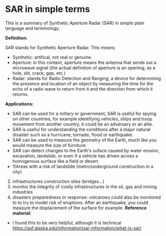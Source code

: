 # SAR in simple terms
This is a summary of Synthetic Aperture Radar (SAR) in simple plain language and terminology. 

**Definition:**

SAR stands for Synthetic Aperture Radar. This means:
- Synthetic: artifical, not real or genuine.
- Aperture: in this context, aperture means the antenna that sends out a microwave signal (the actual definition of aperture is an opening, as a hole, slit, crack, gap, etc.)
- Radar: stands for Radio Detection and Ranging; a device for determining the presence and location of an object by measuring the time for the echo of a radio wave to return from it and the direction from which it returns.

**Applications:**
- SAR can be used for a miltary or government, SAR is useful for spying on other countries, for example identifying vehicles, ships and troop movement from another country, it could be an adversary or an allie. 
- SAR is useful for understanding the conditions after a major natural disaster such as a hurricane, tornado, flood or earthquake.
- SAR can be used to measure the geometry of the Earth, much like you would measure the size of furniture. 
- SAR can detect changes to the Earth's suface caused by water erosion, excavation, landslide, or even if a vehicle has driven across a homogenous surface like a field or desert.
- 1)Areas with a risk of landslide (metro/underground construction in a city)
2) infrastructures construction sites (bridges...)
3) monitor the integrity of costly infrastructures in the oil, gas and mining industries 
4) disasters preparedness or response: volcanoes could also be monitored to to try to model risk of eruptions. After an earthquake, you could measure the displacement of the surface for example. 
**Reference material:**
- I found this to be very helpful, although it is technical https://asf.alaska.edu/information/sar-information/what-is-sar/ 
